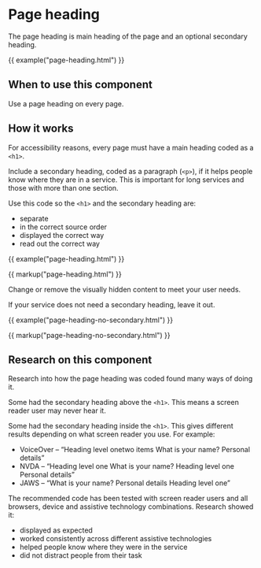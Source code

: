 # Page heading

The page heading is main heading of the page and an optional secondary heading.

{{ example("page-heading.html") }}

## When to use this component

Use a page heading on every page.

## How it works

For accessibility reasons, every page must have a main heading coded as a `<h1>`.

Include a secondary heading, coded as a paragraph (`<p>`), if it helps people know where they are in a service. This is important for long services and those with more than one section.

Use this code so the `<h1>` and the secondary heading are:

- separate
- in the correct source order
- displayed the correct way
- read out the correct way

{{ example("page-heading.html") }}

{{ markup("page-heading.html") }}

Change or remove the visually hidden content to meet your user needs.

If your service does not need a secondary heading, leave it out.

{{ example("page-heading-no-secondary.html") }}

{{ markup("page-heading-no-secondary.html") }}

## Research on this component

Research into how the page heading was coded found many ways of doing it.

Some had the secondary heading above the `<h1>`. This means a screen reader user may never hear it.

Some had the secondary heading inside the `<h1>`. This gives different results depending on what screen reader you use. For example:

- VoiceOver – “Heading level onetwo items What is your name? Personal details” 
- NVDA – “Heading level one What is your name? Heading level one Personal details”
- JAWS – “What is your name? Personal details Heading level one”

The recommended code has been tested with screen reader users and all browsers, device and assistive technology combinations. Research showed it:

- displayed as expected
- worked consistently across different assistive technologies
- helped people know where they were in the service
- did not distract people from their task